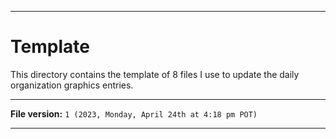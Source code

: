 
***

# Template

This directory contains the template of 8 files I use to update the daily organization graphics entries.

***

**File version:** `1 (2023, Monday, April 24th at 4:18 pm POT)`

***
